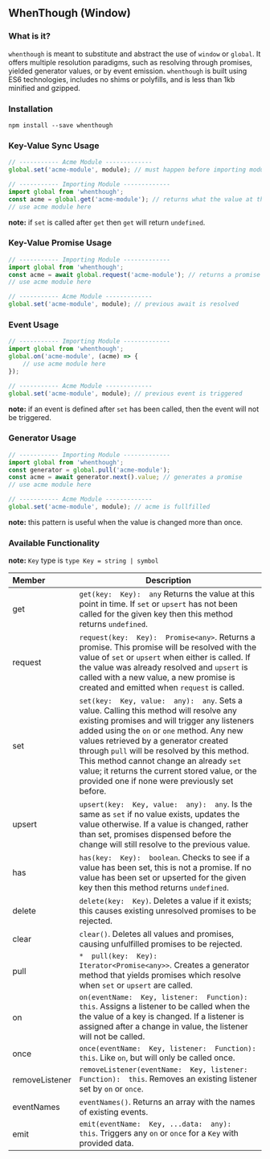 

## WhenThough (Window)

### What is it?

`whenthough` is meant to substitute and abstract the use of `window` or `global`. It offers multiple resolution paradigms, such as resolving through promises, yielded generator values, or by event emission. `whenthough` is built using ES6 technologies, includes no shims or polyfills, and is less than 1kb minified and gzipped. 

### Installation
```
npm install --save whenthough
``` 
### Key-Value Sync Usage
```javascript
// ----------- Acme Module -------------
global.set('acme-module', module); // must happen before importing module calls get

// ----------- Importing Module -------------
import global from 'whenthough';
const acme = global.get('acme-module'); // returns what the value at this point in time
// use acme module here
```
**note:** if `set` is called after `get` then `get` will return `undefined`. 

### Key-Value Promise Usage
```javascript
// ----------- Importing Module -------------
import global from 'whenthough';
const acme = await global.request('acme-module'); // returns a promise
// use acme module here

// ----------- Acme Module -------------
global.set('acme-module', module); // previous await is resolved
```
### Event Usage
```javascript
// ----------- Importing Module -------------
import global from 'whenthough';
global.on('acme-module', (acme) => {
	// use acme module here
});

// ----------- Acme Module -------------
global.set('acme-module', module); // previous event is triggered
```
**note:** if an event is defined after `set` has been called, then the event will not be triggered.

### Generator Usage
```javascript
// ----------- Importing Module -------------
import global from 'whenthough';
const generator = global.pull('acme-module');
const acme = await generator.next().value; // generates a promise
// use acme module here

// ----------- Acme Module -------------
global.set('acme-module', module); // acme is fullfilled

```
**note:** this pattern is useful when the value is changed more than once.


### Available Functionality
**note:** `Key` type is `type Key = string | symbol` 


| Member  | Description |
| :------------ | ------------ |
| get  |  `get(key:  Key):  any` Returns the value at this point in time. If `set` or `upsert` has not been called for the given key then this method returns `undefined`.  |
| request |  `request(key:  Key):  Promise<any>`. Returns a promise. This promise will be resolved with the value of `set` or `upsert` when either is called. If the value was already resolved and `upsert` is called with a new value, a new promise is created and emitted when `request` is called.  |
| set |  `set(key:  Key, value:  any):  any`. Sets a value. Calling this method will resolve any existing promises and will trigger any listeners added using the `on` or `one` method. Any new values retrieved by a generator created through `pull` will be resolved by this method. This method cannot change an already `set` value; it returns the current stored value, or the provided one if none were previously set before.  |
| upsert  |  `upsert(key:  Key, value:  any):  any`.  Is the same as `set` if no value exists, updates the value otherwise. If a value is changed, rather than set, promises dispensed before the change will still resolve to the previous value.  |
| has  |  `has(key:  Key):  boolean`. Checks to see if a value has been set, this is not a promise. If no value has been set or upserted for the given key then this method returns `undefined`. |
| delete | `delete(key:  Key)`. Deletes a value if it exists; this causes existing unresolved promises to be rejected.  |
| clear | `clear()`. Deletes all values and promises, causing unfulfilled promises to be rejected.  |
| pull |  `*  pull(key:  Key):  Iterator<Promise<any>>`. Creates a generator method that yields promises which resolve when `set` or `upsert` are called. |
| on | `on(eventName:  Key, listener:  Function):  this`. Assigns a listener to be called when the the value of a key is changed. If a listener is assigned after a change in value, the listener will not be called. |
| once | `once(eventName:  Key, listener:  Function):  this`. Like `on`, but will only be called once. |
| removeListener | `removeListener(eventName:  Key, listener:  Function):  this`. Removes an existing listener set by `on` or `once`.  |
| eventNames | `eventNames()`. Returns an array with the names of existing events. |
| emit | `emit(eventName:  Key, ...data:  any):  this`. Triggers any `on` or `once` for a `Key` with provided data.|

